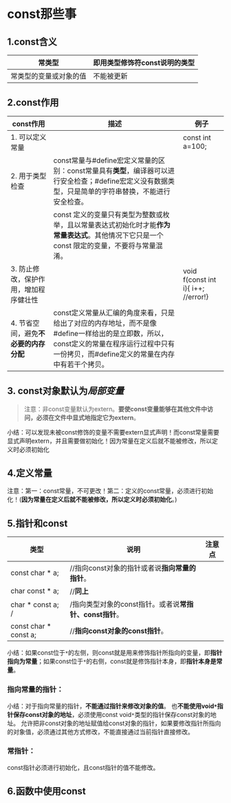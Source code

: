 # const那些事

## 1.const含义

| 常类型                 | 即用类型修饰符const说明的类型 |
| ---------------------- | ----------------------------- |
| 常类型的变量或对象的值 | 不能被更新                    |

## 2.const作用

| const作用                             | 描述                                                         | 例子                                |
| ------------------------------------- | ------------------------------------------------------------ | ----------------------------------- |
| 1. 可以定义常量                       |                                                              | const int a=100;                    |
| 2. 用于类型检查                       | const常量与#define宏定义常量的区别：const常量具有**类型**，编译器可以进行安全检查；#define宏定义没有数据类型，只是简单的字符串替换，不能进行安全检查。 |                                     |
|                                       | const 定义的变量只有类型为整数或枚举，且以常量表达式初始化时才能**作为常量表达式**。其他情况下它只是一个 const 限定的变量，不要将与常量混淆。 |                                     |
| 3. 防止修改，保护作用，增加程序健壮性 |                                                              | void f(const int i){ i++; //error!} |
| 4. 节省空间，避免**不必要的内存分配** | const定义常量从汇编的角度来看，只是给出了对应的内存地址，而不是像#define一样给出的是立即数，所以，const定义的常量在程序运行过程中只有一份拷贝，而#define定义的常量在内存中有若干个拷贝。 |                                     |

## 3. const对象默认为*局部变量*

> 注意：非const变量默认为extern。**要使const变量能够在其他文件中访问，必须在文件中显式地指定它为extern**。

小结：可以发现未被const修饰的变量不需要extern显式声明！而const常量需要显式声明extern，并且需要做初始化！因为常量在定义后就不能被修改，所以定义时必须初始化

## 4.定义常量

注意：第一：const常量，不可更改！第二：定义的const常量，必须进行初始化！(**因为常量在定义后就不能被修改，所以定义时必须初始化**。)

## 5.指针和const

| 类型                  | 说明                                                    | 注意点 |
| --------------------- | ------------------------------------------------------- | ------ |
| const char * a;       | //指向const对象的指针或者说**指向常量的指针**。         |        |
| char const * a;       | //**同上**                                              |        |
| char * const a; /     | /指向类型对象的const指针。或者说**常指针、const指针**。 |        |
| const char * const a; | //**指向const对象的const指针**。                        |        |

小结：如果const位于`*`的左侧，则const就是用来修饰指针所指向的变量，即**指针指向为常量**；如果const位于`*`的右侧，const就是修饰指针本身，即**指针本身是常量**。

### 指向常量的指针：

小结：对于指向常量的指针，**不能通过指针来修改对象的值**。
也**不能使用void`*`指针保存const对象的地址**，必须使用const void`*`类型的指针保存const对象的地址。
允许把非const对象的地址赋值给const对象的指针，如果要修改指针所指向的对象值，必须通过其他方式修改，不能直接通过当前指针直接修改。

### 常指针：

const指针必须进行初始化，且const指针的值不能修改。

## 6.函数中使用const

